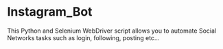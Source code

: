# Instagram_Bot

This Python and Selenium WebDriver script allows you to automate Social Networks tasks such as login, following, posting etc...
